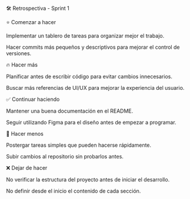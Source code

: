🛠 Retrospectiva - Sprint 1

⭐ Comenzar a hacer

Implementar un tablero de tareas para organizar mejor el trabajo.

Hacer commits más pequeños y descriptivos para mejorar el control de versiones.

🔥 Hacer más

Planificar antes de escribir código para evitar cambios innecesarios.

Buscar más referencias de UI/UX para mejorar la experiencia del usuario.

✅ Continuar haciendo

Mantener una buena documentación en el README.

Seguir utilizando Figma para el diseño antes de empezar a programar.

🚫 Hacer menos

Postergar tareas simples que pueden hacerse rápidamente.

Subir cambios al repositorio sin probarlos antes.

❌ Dejar de hacer

No verificar la estructura del proyecto antes de iniciar el desarrollo.

No definir desde el inicio el contenido de cada sección.
